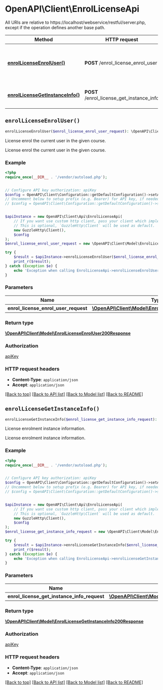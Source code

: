# OpenAPI\Client\EnrolLicenseApi

All URIs are relative to https://localhost/webservice/restful/server.php, except if the operation defines another base path.

| Method | HTTP request | Description |
| ------------- | ------------- | ------------- |
| [**enrolLicenseEnrolUser()**](EnrolLicenseApi.md#enrolLicenseEnrolUser) | **POST** /enrol_license_enrol_user | License enrol the current user in the given course. |
| [**enrolLicenseGetInstanceInfo()**](EnrolLicenseApi.md#enrolLicenseGetInstanceInfo) | **POST** /enrol_license_get_instance_info | License enrolment instance information. |


## `enrolLicenseEnrolUser()`

```php
enrolLicenseEnrolUser($enrol_license_enrol_user_request): \OpenAPI\Client\Model\EnrolLicenseEnrolUser200Response
```

License enrol the current user in the given course.

License enrol the current user in the given course.

### Example

```php
<?php
require_once(__DIR__ . '/vendor/autoload.php');


// Configure API key authorization: apiKey
$config = OpenAPI\Client\Configuration::getDefaultConfiguration()->setApiKey('Authorization', 'YOUR_API_KEY');
// Uncomment below to setup prefix (e.g. Bearer) for API key, if needed
// $config = OpenAPI\Client\Configuration::getDefaultConfiguration()->setApiKeyPrefix('Authorization', 'Bearer');


$apiInstance = new OpenAPI\Client\Api\EnrolLicenseApi(
    // If you want use custom http client, pass your client which implements `GuzzleHttp\ClientInterface`.
    // This is optional, `GuzzleHttp\Client` will be used as default.
    new GuzzleHttp\Client(),
    $config
);
$enrol_license_enrol_user_request = new \OpenAPI\Client\Model\EnrolLicenseEnrolUserRequest(); // \OpenAPI\Client\Model\EnrolLicenseEnrolUserRequest

try {
    $result = $apiInstance->enrolLicenseEnrolUser($enrol_license_enrol_user_request);
    print_r($result);
} catch (Exception $e) {
    echo 'Exception when calling EnrolLicenseApi->enrolLicenseEnrolUser: ', $e->getMessage(), PHP_EOL;
}
```

### Parameters

| Name | Type | Description  | Notes |
| ------------- | ------------- | ------------- | ------------- |
| **enrol_license_enrol_user_request** | [**\OpenAPI\Client\Model\EnrolLicenseEnrolUserRequest**](../Model/EnrolLicenseEnrolUserRequest.md)|  | |

### Return type

[**\OpenAPI\Client\Model\EnrolLicenseEnrolUser200Response**](../Model/EnrolLicenseEnrolUser200Response.md)

### Authorization

[apiKey](../../README.md#apiKey)

### HTTP request headers

- **Content-Type**: `application/json`
- **Accept**: `application/json`

[[Back to top]](#) [[Back to API list]](../../README.md#endpoints)
[[Back to Model list]](../../README.md#models)
[[Back to README]](../../README.md)

## `enrolLicenseGetInstanceInfo()`

```php
enrolLicenseGetInstanceInfo($enrol_license_get_instance_info_request): \OpenAPI\Client\Model\EnrolLicenseGetInstanceInfo200Response
```

License enrolment instance information.

License enrolment instance information.

### Example

```php
<?php
require_once(__DIR__ . '/vendor/autoload.php');


// Configure API key authorization: apiKey
$config = OpenAPI\Client\Configuration::getDefaultConfiguration()->setApiKey('Authorization', 'YOUR_API_KEY');
// Uncomment below to setup prefix (e.g. Bearer) for API key, if needed
// $config = OpenAPI\Client\Configuration::getDefaultConfiguration()->setApiKeyPrefix('Authorization', 'Bearer');


$apiInstance = new OpenAPI\Client\Api\EnrolLicenseApi(
    // If you want use custom http client, pass your client which implements `GuzzleHttp\ClientInterface`.
    // This is optional, `GuzzleHttp\Client` will be used as default.
    new GuzzleHttp\Client(),
    $config
);
$enrol_license_get_instance_info_request = new \OpenAPI\Client\Model\EnrolLicenseGetInstanceInfoRequest(); // \OpenAPI\Client\Model\EnrolLicenseGetInstanceInfoRequest

try {
    $result = $apiInstance->enrolLicenseGetInstanceInfo($enrol_license_get_instance_info_request);
    print_r($result);
} catch (Exception $e) {
    echo 'Exception when calling EnrolLicenseApi->enrolLicenseGetInstanceInfo: ', $e->getMessage(), PHP_EOL;
}
```

### Parameters

| Name | Type | Description  | Notes |
| ------------- | ------------- | ------------- | ------------- |
| **enrol_license_get_instance_info_request** | [**\OpenAPI\Client\Model\EnrolLicenseGetInstanceInfoRequest**](../Model/EnrolLicenseGetInstanceInfoRequest.md)|  | |

### Return type

[**\OpenAPI\Client\Model\EnrolLicenseGetInstanceInfo200Response**](../Model/EnrolLicenseGetInstanceInfo200Response.md)

### Authorization

[apiKey](../../README.md#apiKey)

### HTTP request headers

- **Content-Type**: `application/json`
- **Accept**: `application/json`

[[Back to top]](#) [[Back to API list]](../../README.md#endpoints)
[[Back to Model list]](../../README.md#models)
[[Back to README]](../../README.md)
